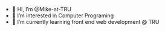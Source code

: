 - 👋 Hi, I’m @Mike-at-TRU
- 👀 I’m interested in Computer Programing
- 🌱 I’m currently learning front end web development @ TRU


<!---
Mike-at-TRU/Mike-at-TRU is a ✨ special ✨ repository because its `README.md` (this file) appears on your GitHub profile.
You can click the Preview link to take a look at your changes.
--->
